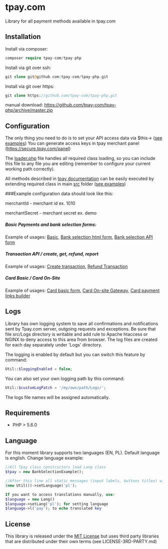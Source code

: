 # tpay.com

Library for all payment methods available in tpay.com

## Installation

Install via composer:
```php
composer require tpay-com/tpay-php
```
Install via git over ssh:
```php
git clone git@github.com:tpay-com/tpay-php.git
```

Install via git over https:
```php
git clone https://github.com/tpay-com/tpay-php.git
```
manual download:
https://github.com/tpay-com/tpay-php/archive/master.zip

## Configuration

The only thing you need to do is to set your API access data via $this-> ([see examples](tpayLibs/examples))
You can generate access keys in tpay merchant panel (https://secure.tpay.com/panel)

The [loader.php](tpayLibs/examples/BasicPaymentForm.php) file handles all required class loading, so you can include this file to any file you are editing
(remember to configure your current working path correctly).

All methods described in [tpay documentation](https://docs.tpay.com) can be easily executed by extending required class in main [src](tpayLibs/src) folder ([see examples](tpayLibs/examples))
  
###Example configuration data should look like this:

  merchantId - merchant id ex. 1010
  
  merchantSecret - merchant secret ex. demo

##### Basic Payments and bank selection forms: 
  
   Example of usages: [Basic](tpayLibs/examples/BasicPaymentForm.php), [Bank selection html form](tpayLibs/examples/BankSelection.php), [Bank selection API form](tpayLibs/examples/BankSelectionAPI.php)
  
##### Transaction API / create, get, refund, report 
    
   Example of usages: [Create transaction](tpayLibs/examples/TransactionApiExample.php), [Refund Transaction](tpayLibs/examples/TransactionRefund.php)
  
##### Card Basic / Card On-Site

  Example of usages: [Card basic form](tpayLibs/examples/CardBasicForm.php), [Card On-site Gateway](tpayLibs/examples/CardGate.php), [Card payment links builder](tpayLibs/examples/CardPaymentLinkBuilder.php)

## Logs
Library has own logging system to save all confirmations and notifications sent by Tpay.com server, outgoing requests and exceptions.
Be sure that file src/Logs directory is writable and add rule to Apache htaccess or NGINX to deny access to this area from browser.
The log files are created for each day separately under 'Logs' directory.

The logging is enabled by default but you can switch this feature by command:
 
 ```php
Util::$loggingEnabled = false;
 ```

You can also set your own logging path by this command:

 ```php
Util::$customLogPatch = '/my/own/path/Logs/';
 ```
 The logs file names will be assigned automatically.

## Requirements

  * PHP > 5.6.0

## Language

For this moment library supports two languages (EN, PL). Default language is english.
Change language example:

```php
//All Tpay class constructors load Lang class
$tpay = new BankSelectionExample();

//After this line all static messages (input labels, buttons titles) will be displayed in Polish
(new Util())->setLanguage('pl');

If you want to access translations manually, use:
$language = new Lang()
$language->setLang('pl'); for setting language
$language->l('pay'); to echo translated key
```

## License

This library is released under the [MIT License](http://www.opensource.org/licenses/MIT)
but uses third party libraries that are distributed under their own terms (see LICENSE-3RD-PARTY.md)
